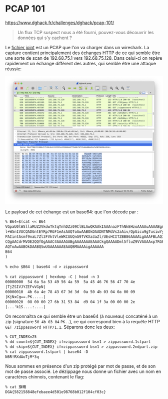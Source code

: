
# PCAP 101

https://www.dghack.fr/challenges/dghack/pcap-101/

> Un flux TCP suspect nous a été fourni, pouvez-vous découvrir les données qui s'y cachent ?

Le [fichier joint](dghack2021-pcap101.tar.gz) est un PCAP que l'on va charger dans un wireshark.  La capture contient principalement des échanges HTTP de ce qui semble être une sorte de scan de 192.68.75.1 vers 192.68.75.128.  Dans celui-ci on repère rapidement un échange différent des autres, qui semble être une attaque réussie:  

![](pcap101.1.png)

Le payload de cet échange est un base64: que l'on décode par : 

```
% B64=$(cat << B64
VGpaU0lWSllaRUZ2VkdwTktqTnhDZz09ClBLAwQKAAkIAAAnazFThNkEHzoAAAAuAAAABgAcAOaX
l+W5n1VUCQADGntEYRp7RGF1eAsAAQToAwAABOkDAADNTNMdVs2aAiv/QpGicu9gTusiwYydh7P8
PAIintAsmf9naL7Zl3FVktVleWKCUUQnG9TVKXa3aZl/UEsHCITZBB86AAAALgAAAFBLAQIeAwoA
CQgAACdrMVOE2QQfOgAAAC4AAAAGABgAAAAAAAEAAACkgQAAAADml5fluZ9VVAUAAxp7RGF1eAsA
AQToAwAABOkDAABQSwUGAAAAAAEAAQBMAAAAigAAAAAA
B64
)

% echo $B64 | base64 -d > zippassword

% cat zippassword | hexdump -C | head -n 3
00000000  54 6a 5a 53 49 56 4a 59  5a 45 46 76 56 47 70 4e  |TjZSIVJYZEFvVGpN|
00000010  4b 6a 4e 78 43 67 3d 3d  0a 50 4b 03 04 0a 00 09  |KjNxCg==.PK.....|
00000020  08 00 00 27 6b 31 53 84  d9 04 1f 3a 00 00 00 2e  |...'k1S....:....|
```

On reconnaîtra ce qui semble être un base64 (à nouveau) concaténé à un zip (signature `50 4b 03 04` `PK..`), ce qui correspond bien à la requête HTTP `GET /zippassword HTTP/1.1`.  Séparons donc les deux:

```
% CUT_INDEX=25
% dd count=${CUT_INDEX} if=zippassword bs=1 > zippassword.1stpart 
% dd skip=${CUT_INDEX} if=zippassword bs=1 > zippassword.2ndpart.zip
% cat zippassword.1stpart | base64 -D
N6R!RXdAoTjM*3q
```

Nous sommes en présence d'un zip protégé par mot de passe, et de son mot de passe associé.  Le dézippage nous donne un fichier avec un nom en caractères chinnois, contenant le flag:

```
% cat 旗幟
DGA{582158848efebaee4d501e98768b012f104cf03c}
```
